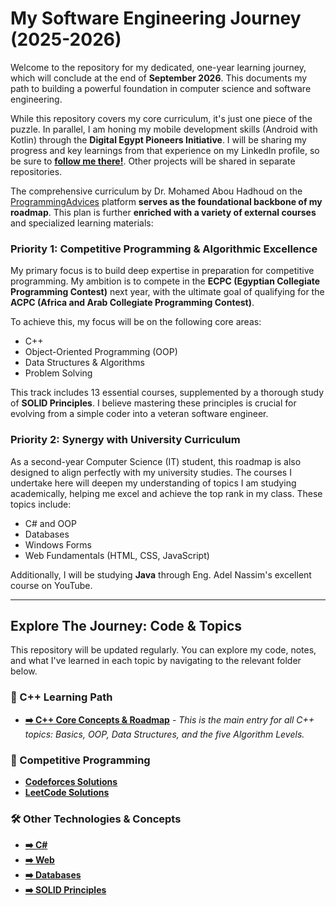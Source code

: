 # My Software Engineering Journey (2025-2026)

Welcome to the repository for my dedicated, one-year learning journey, which will conclude at the end of **September 2026**. This documents my path to building a powerful foundation in computer science and software engineering.

While this repository covers my core curriculum, it's just one piece of the puzzle. In parallel, I am honing my mobile development skills (Android with Kotlin) through the **Digital Egypt Pioneers Initiative**. I will be sharing my progress and key learnings from that experience on my LinkedIn profile, so be sure to **[follow me there!]([YOUR_LINKEDIN_PROFILE_URL](https://www.linkedin.com/in/mohamed-hassan-pro/))**. Other projects will be shared in separate repositories.

The comprehensive curriculum by Dr. Mohamed Abou Hadhoud on the [ProgrammingAdvices](https://programmingadvices.com/p/roadmap) platform **serves as the foundational backbone of my roadmap**. This plan is further **enriched with a variety of external courses** and specialized learning materials:

### Priority 1: Competitive Programming & Algorithmic Excellence

My primary focus is to build deep expertise in preparation for competitive programming. My ambition is to compete in the **ECPC (Egyptian Collegiate Programming Contest)** next year, with the ultimate goal of qualifying for the **ACPC (Africa and Arab Collegiate Programming Contest)**.

To achieve this, my focus will be on the following core areas:
* C++
* Object-Oriented Programming (OOP)
* Data Structures & Algorithms
* Problem Solving

This track includes 13 essential courses, supplemented by a thorough study of **SOLID Principles**. I believe mastering these principles is crucial for evolving from a simple coder into a veteran software engineer.

### Priority 2: Synergy with University Curriculum

As a second-year Computer Science (IT) student, this roadmap is also designed to align perfectly with my university studies. The courses I undertake here will deepen my understanding of topics I am studying academically, helping me excel and achieve the top rank in my class. These topics include:
* C# and OOP
* Databases
* Windows Forms
* Web Fundamentals (HTML, CSS, JavaScript)

Additionally, I will be studying **Java** through Eng. Adel Nassim's excellent course on YouTube.

---

## Explore The Journey: Code & Topics

This repository will be updated regularly. You can explore my code, notes, and what I've learned in each topic by navigating to the relevant folder below.

### 🚀 C++ Learning Path
* **[➡️ C++ Core Concepts & Roadmap](./CPP)** - *This is the main entry for all C++ topics: Basics, OOP, Data Structures, and the five Algorithm Levels.*

### 🧠 Competitive Programming
* **[Codeforces Solutions](./Problem_Solving/Codeforces)**
* **[LeetCode Solutions](./Problem_Solving/LeetCode)**

### 🛠️ Other Technologies & Concepts
* **[➡️ C# ](./CSharp)**
* **[➡️ Web ](./Web)**
* **[➡️ Databases](./Databases)**
* **[➡️ SOLID Principles](./Docs/SOLID_Principles.md)**

